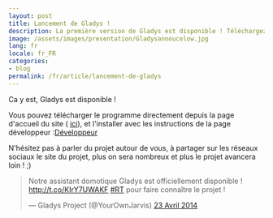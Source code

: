 ```yaml
---
layout: post
title: Lancement de Gladys !
description: La première version de Gladys est disponible ! Téléchargez-la gratuitement et participez au programme développeur!
image: /assets/images/presentation/Gladysannoucelow.jpg
lang: fr
locale: fr_FR
categories:
- blog
permalink: /fr/article/lancement-de-gladys
---
```


Ca y est, Gladys est disponible !

Vous pouvez télécharger le programme directement depuis la page d'accueil du site ( [ici](/accueil)), et l'installer avec les instructions de la page développeur :[Développeur](/developpeur)

N'hésitez pas à parler du projet autour de vous, à partager sur les réseaux sociaux le site du projet, plus on sera nombreux et plus le projet avancera loin ! ;)

<blockquote class="twitter-tweet" lang="fr"><p>Notre assistant domotique Gladys est officiellement disponible ! <a href="http://t.co/KIrY7UWAKF">http://t.co/KIrY7UWAKF</a> <a href="https://twitter.com/search?q=%23RT&src=hash">#RT</a> pour faire connaître le projet !</p>— Gladys Project (@YourOwnJarvis) <a href="https://twitter.com/YourOwnJarvis/statuses/458907314159124480">23 Avril 2014</a></blockquote>
<script async src="//platform.twitter.com/widgets.js" charset="utf-8"></script>